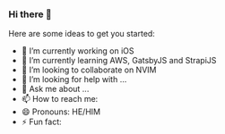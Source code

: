 ### Hi there 👋


Here are some ideas to get you started:

- 🔭 I’m currently working on iOS
- 🌱 I’m currently learning AWS, GatsbyJS and StrapiJS
- 👯 I’m looking to collaborate on NVIM
- 🤔 I’m looking for help with ...
- 💬 Ask me about ...
- 📫 How to reach me: 
- 😄 Pronouns: HE/HIM
- ⚡ Fun fact: 
